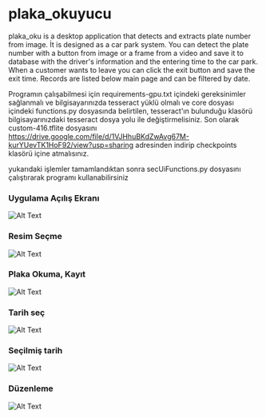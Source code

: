 # plaka_okuyucu
  plaka_oku is a desktop application that detects and extracts plate number from image. İt is designed as a car park system. You can detect the plate number with a button from image or a frame from a video and save it to database with the driver's information and the entering time to the car park. When a customer wants to leave you can click the exit button and save the exit time. Records are listed below main page and can be filtered by date.
  
  Programın çalışabilmesi için requirements-gpu.txt içindeki gereksinimler sağlanmalı ve bilgisayarınızda tesseract yüklü olmalı
  ve core dosyası içindeki functions.py dosyasında belirtilen, tesseract'ın bulunduğu klasörü bilgisayarınızdaki tesseract dosya yolu ile değiştirmelisiniz.
  Son olarak custom-416.tflite dosyasını https://drive.google.com/file/d/1VJHhuBKdZwAvg67M-kurYUevTK1HoF92/view?usp=sharing adresinden indirip checkpoints klasörü içine atmalısınız.
  
  yukarıdaki işlemler tamamlandıktan sonra secUiFunctions.py dosyasını çalıştırarak programı kullanabilirsiniz
  
### Uygulama Açılış Ekranı

  ![Alt Text](https://github.com/akbulutmustafa/plaka_oku-otopark/blob/main/data/hompage.PNG)
  
### Resim Seçme

  ![Alt Text](https://github.com/akbulutmustafa/plaka_oku-otopark/blob/main/data/resimsec.PNG)
  
### Plaka Okuma, Kayıt

  ![Alt Text](https://github.com/akbulutmustafa/plaka_oku-otopark/blob/main/data/kayit.PNG)

### Tarih seç
  ![Alt Text](https://github.com/akbulutmustafa/plaka_oku-otopark/blob/main/data/tarihsec2.PNG)

### Seçilmiş tarih
  ![Alt Text](https://github.com/akbulutmustafa/plaka_oku-otopark/blob/main/data/secilmistarih.PNG)

### Düzenleme
  ![Alt Text](https://github.com/akbulutmustafa/plaka_oku-otopark/blob/main/data/editdialog.PNG)
